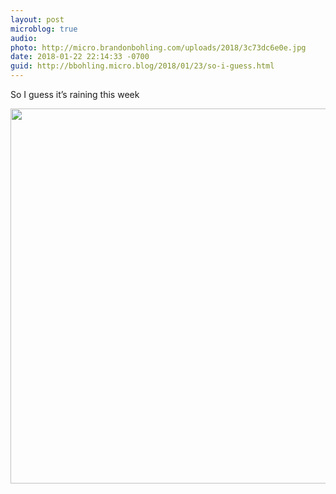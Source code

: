 ```yaml
---
layout: post
microblog: true
audio: 
photo: http://micro.brandonbohling.com/uploads/2018/3c73dc6e0e.jpg
date: 2018-01-22 22:14:33 -0700
guid: http://bbohling.micro.blog/2018/01/23/so-i-guess.html
---
```

So I guess it’s raining this week

<img src="http://micro.brandonbohling.com/uploads/2018/3c73dc6e0e.jpg" width="599" height="600" />
